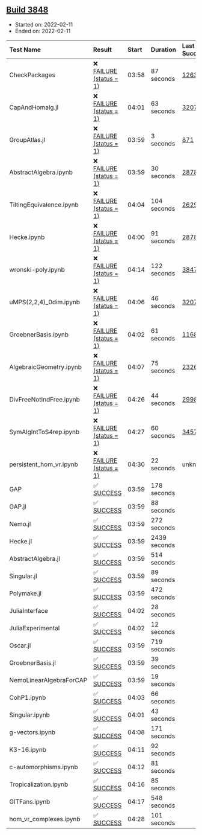 ## [Build 3848](https://oscarci.mathematik.uni-kl.de/job/oscar-stable/3848/)

* Started on: 2022-02-11
* Ended on: 2022-02-11

| Test Name    | Result | Start | Duration | Last Success | First Failure |
|:-------------|:-------|:------|:---------|:-------------|:--------------|
| CheckPackages | ❌ [FAILURE (status = 1)](https://oscarci.mathematik.uni-kl.de/job/oscar-stable/3848/artifact/logs/build-3848/CheckPackages.log) | 03:58 | 87 seconds | [1263](https://oscarci.mathematik.uni-kl.de/job/oscar-stable/1263/) | [1264](https://oscarci.mathematik.uni-kl.de/job/oscar-stable/1264/) |
| CapAndHomalg.jl | ❌ [FAILURE (status = 1)](https://oscarci.mathematik.uni-kl.de/job/oscar-stable/3848/artifact/logs/build-3848/CapAndHomalg.jl.log) | 04:01 | 63 seconds | [3207](https://oscarci.mathematik.uni-kl.de/job/oscar-stable/3207/) | [3208](https://oscarci.mathematik.uni-kl.de/job/oscar-stable/3208/) |
| GroupAtlas.jl | ❌ [FAILURE (status = 1)](https://oscarci.mathematik.uni-kl.de/job/oscar-stable/3848/artifact/logs/build-3848/GroupAtlas.jl.log) | 03:59 | 3 seconds | [871](https://oscarci.mathematik.uni-kl.de/job/oscar-stable/871/) | [872](https://oscarci.mathematik.uni-kl.de/job/oscar-stable/872/) |
| AbstractAlgebra.ipynb | ❌ [FAILURE (status = 1)](https://oscarci.mathematik.uni-kl.de/job/oscar-stable/3848/artifact/logs/build-3848/AbstractAlgebra.ipynb.log) | 03:59 | 30 seconds | [2878](https://oscarci.mathematik.uni-kl.de/job/oscar-stable/2878/) | [2879](https://oscarci.mathematik.uni-kl.de/job/oscar-stable/2879/) |
| TiltingEquivalence.ipynb | ❌ [FAILURE (status = 1)](https://oscarci.mathematik.uni-kl.de/job/oscar-stable/3848/artifact/logs/build-3848/TiltingEquivalence.ipynb.log) | 04:04 | 104 seconds | [2629](https://oscarci.mathematik.uni-kl.de/job/oscar-stable/2629/) | [2630](https://oscarci.mathematik.uni-kl.de/job/oscar-stable/2630/) |
| Hecke.ipynb | ❌ [FAILURE (status = 1)](https://oscarci.mathematik.uni-kl.de/job/oscar-stable/3848/artifact/logs/build-3848/Hecke.ipynb.log) | 04:00 | 91 seconds | [2878](https://oscarci.mathematik.uni-kl.de/job/oscar-stable/2878/) | [2879](https://oscarci.mathematik.uni-kl.de/job/oscar-stable/2879/) |
| wronski-poly.ipynb | ❌ [FAILURE (status = 1)](https://oscarci.mathematik.uni-kl.de/job/oscar-stable/3848/artifact/logs/build-3848/wronski-poly.ipynb.log) | 04:14 | 122 seconds | [3847](https://oscarci.mathematik.uni-kl.de/job/oscar-stable/3847/) | [3848](https://oscarci.mathematik.uni-kl.de/job/oscar-stable/3848/) |
| uMPS(2,2,4)_0dim.ipynb | ❌ [FAILURE (status = 1)](https://oscarci.mathematik.uni-kl.de/job/oscar-stable/3848/artifact/logs/build-3848/uMPS-2-2-4-_0dim.ipynb.log) | 04:06 | 46 seconds | [3207](https://oscarci.mathematik.uni-kl.de/job/oscar-stable/3207/) | [3208](https://oscarci.mathematik.uni-kl.de/job/oscar-stable/3208/) |
| GroebnerBasis.ipynb | ❌ [FAILURE (status = 1)](https://oscarci.mathematik.uni-kl.de/job/oscar-stable/3848/artifact/logs/build-3848/GroebnerBasis.ipynb.log) | 04:02 | 61 seconds | [1168](https://oscarci.mathematik.uni-kl.de/job/oscar-stable/1168/) | [1169](https://oscarci.mathematik.uni-kl.de/job/oscar-stable/1169/) |
| AlgebraicGeometry.ipynb | ❌ [FAILURE (status = 1)](https://oscarci.mathematik.uni-kl.de/job/oscar-stable/3848/artifact/logs/build-3848/AlgebraicGeometry.ipynb.log) | 04:07 | 75 seconds | [2326](https://oscarci.mathematik.uni-kl.de/job/oscar-stable/2326/) | [2327](https://oscarci.mathematik.uni-kl.de/job/oscar-stable/2327/) |
| DivFreeNotIndFree.ipynb | ❌ [FAILURE (status = 1)](https://oscarci.mathematik.uni-kl.de/job/oscar-stable/3848/artifact/logs/build-3848/DivFreeNotIndFree.ipynb.log) | 04:26 | 44 seconds | [2998](https://oscarci.mathematik.uni-kl.de/job/oscar-stable/2998/) | [2999](https://oscarci.mathematik.uni-kl.de/job/oscar-stable/2999/) |
| SymAlgIntToS4rep.ipynb | ❌ [FAILURE (status = 1)](https://oscarci.mathematik.uni-kl.de/job/oscar-stable/3848/artifact/logs/build-3848/SymAlgIntToS4rep.ipynb.log) | 04:27 | 60 seconds | [3457](https://oscarci.mathematik.uni-kl.de/job/oscar-stable/3457/) | [3458](https://oscarci.mathematik.uni-kl.de/job/oscar-stable/3458/) |
| persistent_hom_vr.ipynb | ❌ [FAILURE (status = 1)](https://oscarci.mathematik.uni-kl.de/job/oscar-stable/3848/artifact/logs/build-3848/persistent_hom_vr.ipynb.log) | 04:30 | 22 seconds | unknown | unknown |
| GAP | ✅ [SUCCESS](https://oscarci.mathematik.uni-kl.de/job/oscar-stable/3848/artifact/logs/build-3848/GAP.log) | 03:59 | 178 seconds |  |  |
| GAP.jl | ✅ [SUCCESS](https://oscarci.mathematik.uni-kl.de/job/oscar-stable/3848/artifact/logs/build-3848/GAP.jl.log) | 03:59 | 88 seconds |  |  |
| Nemo.jl | ✅ [SUCCESS](https://oscarci.mathematik.uni-kl.de/job/oscar-stable/3848/artifact/logs/build-3848/Nemo.jl.log) | 03:59 | 272 seconds |  |  |
| Hecke.jl | ✅ [SUCCESS](https://oscarci.mathematik.uni-kl.de/job/oscar-stable/3848/artifact/logs/build-3848/Hecke.jl.log) | 03:59 | 2439 seconds |  |  |
| AbstractAlgebra.jl | ✅ [SUCCESS](https://oscarci.mathematik.uni-kl.de/job/oscar-stable/3848/artifact/logs/build-3848/AbstractAlgebra.jl.log) | 03:59 | 514 seconds |  |  |
| Singular.jl | ✅ [SUCCESS](https://oscarci.mathematik.uni-kl.de/job/oscar-stable/3848/artifact/logs/build-3848/Singular.jl.log) | 03:59 | 89 seconds |  |  |
| Polymake.jl | ✅ [SUCCESS](https://oscarci.mathematik.uni-kl.de/job/oscar-stable/3848/artifact/logs/build-3848/Polymake.jl.log) | 03:59 | 472 seconds |  |  |
| JuliaInterface | ✅ [SUCCESS](https://oscarci.mathematik.uni-kl.de/job/oscar-stable/3848/artifact/logs/build-3848/JuliaInterface.log) | 04:02 | 28 seconds |  |  |
| JuliaExperimental | ✅ [SUCCESS](https://oscarci.mathematik.uni-kl.de/job/oscar-stable/3848/artifact/logs/build-3848/JuliaExperimental.log) | 04:02 | 12 seconds |  |  |
| Oscar.jl | ✅ [SUCCESS](https://oscarci.mathematik.uni-kl.de/job/oscar-stable/3848/artifact/logs/build-3848/Oscar.jl.log) | 03:59 | 719 seconds |  |  |
| GroebnerBasis.jl | ✅ [SUCCESS](https://oscarci.mathematik.uni-kl.de/job/oscar-stable/3848/artifact/logs/build-3848/GroebnerBasis.jl.log) | 03:59 | 39 seconds |  |  |
| NemoLinearAlgebraForCAP | ✅ [SUCCESS](https://oscarci.mathematik.uni-kl.de/job/oscar-stable/3848/artifact/logs/build-3848/NemoLinearAlgebraForCAP.log) | 03:59 | 19 seconds |  |  |
| CohP1.ipynb | ✅ [SUCCESS](https://oscarci.mathematik.uni-kl.de/job/oscar-stable/3848/artifact/logs/build-3848/CohP1.ipynb.log) | 04:03 | 66 seconds |  |  |
| Singular.ipynb | ✅ [SUCCESS](https://oscarci.mathematik.uni-kl.de/job/oscar-stable/3848/artifact/logs/build-3848/Singular.ipynb.log) | 04:01 | 43 seconds |  |  |
| g-vectors.ipynb | ✅ [SUCCESS](https://oscarci.mathematik.uni-kl.de/job/oscar-stable/3848/artifact/logs/build-3848/g-vectors.ipynb.log) | 04:08 | 171 seconds |  |  |
| K3-16.ipynb | ✅ [SUCCESS](https://oscarci.mathematik.uni-kl.de/job/oscar-stable/3848/artifact/logs/build-3848/K3-16.ipynb.log) | 04:11 | 92 seconds |  |  |
| c-automorphisms.ipynb | ✅ [SUCCESS](https://oscarci.mathematik.uni-kl.de/job/oscar-stable/3848/artifact/logs/build-3848/c-automorphisms.ipynb.log) | 04:12 | 81 seconds |  |  |
| Tropicalization.ipynb | ✅ [SUCCESS](https://oscarci.mathematik.uni-kl.de/job/oscar-stable/3848/artifact/logs/build-3848/Tropicalization.ipynb.log) | 04:16 | 85 seconds |  |  |
| GITFans.ipynb | ✅ [SUCCESS](https://oscarci.mathematik.uni-kl.de/job/oscar-stable/3848/artifact/logs/build-3848/GITFans.ipynb.log) | 04:17 | 548 seconds |  |  |
| hom_vr_complexes.ipynb | ✅ [SUCCESS](https://oscarci.mathematik.uni-kl.de/job/oscar-stable/3848/artifact/logs/build-3848/hom_vr_complexes.ipynb.log) | 04:28 | 101 seconds |  |  |
